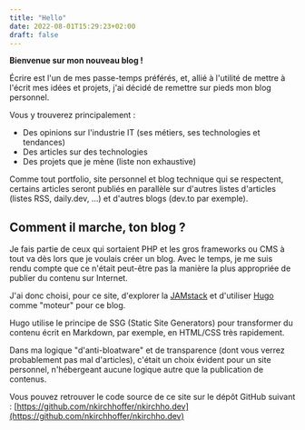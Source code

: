 ```yaml
---
title: "Hello"
date: 2022-08-01T15:29:23+02:00
draft: false
---
```

**Bienvenue sur mon nouveau blog !** 

Écrire est l'un de mes passe-temps préférés, et, allié à l'utilité de mettre à l'écrit mes idées et projets, j'ai décidé de remettre sur pieds mon blog personnel.

Vous y trouverez principalement : 
* Des opinions sur l'industrie IT (ses métiers, ses technologies et tendances)
* Des articles sur des technologies
* Des projets que je mène
(liste non exhaustive)

Comme tout portfolio, site personnel et blog technique qui se respectent, certains articles seront publiés en parallèle sur d'autres listes d'articles (listes RSS, daily.dev, ...) et d'autres blogs (dev.to par exemple).

## Comment il marche, ton blog ?

Je fais partie de ceux qui sortaient PHP et les gros frameworks ou CMS à tout va dès lors que je voulais créer un blog. Avec le temps, je me suis rendu compte que ce n'était peut-être pas la manière la plus appropriée de publier du contenu sur Internet.

J'ai donc choisi, pour ce site, d'explorer la [JAMstack](https://jamstack.org) et d'utiliser [Hugo](https://gohugo.io) comme "moteur" pour ce blog.

Hugo utilise le principe de SSG (Static Site Generators) pour transformer du contenu écrit en Markdown, par exemple, en HTML/CSS très rapidement.

Dans ma logique "d'anti-bloatware" et de transparence (dont vous verrez probablement pas mal d'articles), c'était un choix évident pour un site personnel, n'hébergeant aucune logique autre que la publication de contenus.

Vous pouvez retrouver le code source de ce site sur le dépôt GitHub suivant : [https://github.com/nkirchhoffer/nkirchho.dev](https://github.com/nkirchhoffer/nkirchho.dev)